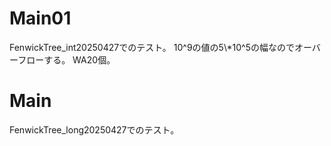 # Main01
FenwickTree_int20250427でのテスト。
10^9の値の5\\*10^5の幅なのでオーバーフローする。
WA20個。

# Main
FenwickTree_long20250427でのテスト。

